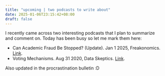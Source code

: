 ```yaml
---
title: "upcoming | two podcasts to write about"
date: 2025-01-06T23:15:42+08:00
draft: false
---
```


I recently came across two interesting podcasts that I plan to summarize and comment on. Today has been busy so let me mark them here:

- Can Academic Fraud Be Stopped? (Update). Jan 1 2025, Freakonomics. [Link](https://freakonomics.com/podcast/can-academic-fraud-be-stopped-update/).
- Voting Mechanisms. Aug 31 2020, Data Skeptics. [Link](https://podcasts.apple.com/cn/podcast/data-skeptic/id890348705?i=1000489647682).

Also updated in the procrastination bulletin :D
